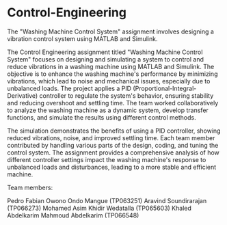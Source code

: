 # Control-Engineering
The "Washing Machine Control System" assignment involves designing a vibration control system using MATLAB and Simulink.

The Control Engineering assignment titled "Washing Machine Control System" focuses on designing and simulating a system to control and reduce vibrations in a washing machine using MATLAB and Simulink. The objective is to enhance the washing machine's performance by minimizing vibrations, which lead to noise and mechanical issues, especially due to unbalanced loads. The project applies a PID (Proportional-Integral-Derivative) controller to regulate the system's behavior, ensuring stability and reducing overshoot and settling time. The team worked collaboratively to analyze the washing machine as a dynamic system, develop transfer functions, and simulate the results using different control methods.

The simulation demonstrates the benefits of using a PID controller, showing reduced vibrations, noise, and improved settling time. Each team member contributed by handling various parts of the design, coding, and tuning the control system. The assignment provides a comprehensive analysis of how different controller settings impact the washing machine's response to unbalanced loads and disturbances, leading to a more stable and efficient machine.

Team members:

Pedro Fabian Owono Ondo Mangue (TP063251)
Aravind Soundirarajan (TP066273)
Mohamed Asim Khidir Wedatalla (TP065603)
Khaled Abdelkarim Mahmoud Abdelkarim (TP066548)
